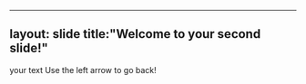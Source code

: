 
---
layout: slide
title:"Welcome to your second slide!"
---
your text
Use the left arrow to go back!
